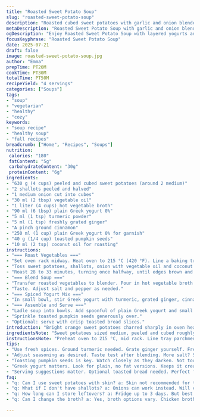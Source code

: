 ```yaml
---
title: "Roasted Sweet Potato Soup"
slug: "roasted-sweet-potato-soup"
description: "Roasted cubed sweet potatoes with garlic and onion blended with hot chicken stock. Greek yogurt flavored with turmeric and fresh ginger adds a spicy note. Toasted pumpkin seeds for crunch. A layered soup with multiple yogurts. The oven roasting time shifts slightly; garlic replaced by shallots; chicken broth replaced with vegetable broth to change flavor profile. Warm spice notes with cinnamon remain. Assembly includes multiple dollops of varied yogurts. Bread optional but recommended for dipping."
metaDescription: "Roasted Sweet Potato Soup with garlic and onion blended in vegetable broth. Topped with spiced yogurt and crunchy pumpkin seeds."
ogDescription: "Enjoy Roasted Sweet Potato Soup with layered yogurts and savory notes. A warm, comforting dish with toasted pumpkin seeds for texture."
focusKeyphrase: "Roasted Sweet Potato Soup"
date: 2025-07-21
draft: false
image: roasted-sweet-potato-soup.jpg
author: "Emma"
prepTime: PT20M
cookTime: PT30M
totalTime: PT50M
recipeYield: "4 servings"
categories: ["Soups"]
tags:
- "soup"
- "vegetarian"
- "healthy"
- "cozy"
keywords:
- "soup recipe"
- "healthy soup"
- "fall recipes"
breadcrumb: ["Home", "Recipes", "Soups"]
nutrition: 
 calories: "180"
 fatContent: "5g"
 carbohydrateContent: "30g"
 proteinContent: "6g"
ingredients:
- "630 g (4 cups) peeled and cubed sweet potatoes (around 2 medium)"
- "2 shallots peeled and halved"
- "1 medium onion cut into cubes"
- "30 ml (2 tbsp) vegetable oil"
- "1 liter (4 cups) hot vegetable broth"
- "90 ml (6 tbsp) plain Greek yogurt 0%"
- "5 ml (1 tsp) turmeric powder"
- "5 ml (1 tsp) freshly grated ginger"
- "A pinch ground cinnamon"
- "250 ml (1 cup) plain Greek yogurt 0% for garnish"
- "40 g (1/4 cup) toasted pumpkin seeds"
- "10 ml (2 tsp) coconut oil for roasting"
instructions:
- "=== Roast Vegetables ==="
- "Set oven rack midway. Heat oven to 215 °C (420 °F). Line a baking tray with parchment paper."
- "Toss sweet potatoes, shallots, onion with vegetable oil and coconut oil. Season well with salt and black pepper. Spread in one layer on tray."
- "Roast 28 to 33 minutes, turning once halfway, until edges brown and veggies soften."
- "=== Blend Soup ==="
- "Transfer roasted vegetables to blender. Pour in hot vegetable broth. Puree until silky and no lumps."
- "Taste. Adjust salt and pepper as needed."
- "=== Spiced Yogurt Mix ==="
- "In small bowl, stir Greek yogurt with turmeric, grated ginger, cinnamon. Add pinch salt to balance flavors."
- "=== Assemble and Serve ==="
- "Ladle soup into bowls. Add spoonful of plain Greek yogurt and small dollop of spiced yogurt on top."
- "Sprinkle toasted pumpkin seeds generously over."
- "Optional: serve with crisp toasted bread slices."
introduction: "Bright orange sweet potatoes charred sharply in oven heat nearby slightly sweet shallots and sharp onion. The hot broth softens them to creamy thick smoothness. Stir ginger and turmeric into Greek yogurt for a spicy pungent tart contrast. A pinch of cinnamon lurks in background. Seeds toasted in pan add nutty crunch, texture. No eggs, no nuts, gluten free. A simple assembly. Serve warm or piping hot in bowls. Bread on side. Crisp toasted. A slight twist from usual garlic. Shallots swap in, vegetable broth instead of chicken. Earthy and warm, layers build. Flavor notes punchy, fresh, cozy. Minimal fuss. Just rough cubes and heat."
ingredientsNote: "Sweet potatoes sized medium, peeled and cubed roughly. Shallots swap garlic’s sharp edge for softer caramelizing notes but not too sweet; sliced halved works fine. Onion diced small. Two oils here: vegetable for basic roasting and coconut tossed lightly to introduce a subtle sweet fragrance. Broth vegetarian, warm liquid base for smoother blending, lower sodium if possible to control salt. Greek yogurt plain, zero fat to keep richness short mill challenge. Turmeric ground dry and fresh grated ginger both essential: dry spice color and freshness zing. Cinnamon just a whisper. Pumpkin seeds dry toasted—don’t burn, toast until fragrant, brownish only. Garnish yogurt plain to smooth top, layered with spiced mix for contrast. Coconut oil optional but recommended for depth."
instructionsNote: "Preheat oven to 215 °C, mid rack. Line tray parchment paper to stop sticking, easier clean. Toss vegetables in vegetable and coconut oils for a thin coating, distribute spices—salt pepper standard. Spread evenly to avoid patchy roasting. Roast 28 to 33 minutes total, stirring once gently halfway to brown all sides. Watch color closely; edges should deepen but not burn hard. Once roasted, shift veggies to blender, add hot broth—blend creamy, no lumps. Taste, adjust salt pepper gladly. Yogurt spiced mix easy in small bowl: stir thoroughly turmeric, ginger, cinnamon and pinch salt into Greek yogurt. Assembly: ladle soup first, then evenly spoon plain then spiced yogurt on top separately. Pumpkin seeds next for crunch and bite. Serve immediately, bread optional but suggested to soak broth, crisp for texture variance. Timing tweak + or - five minutes as ovens vary. No garlic but shallot keeps savory backbone. Broth veggie-based, flavor appeal fresher, lighter. Mixing oils gives nuanced profile, watch for burn during roasting. Chill can alter yogurt flavors, best room temp."
tips:
- "Use fresh spices. Ground turmeric needed. Grate ginger yourself. Fresh is always better. In yogurt it shines. Don't skip this."
- "Adjust seasoning as desired. Taste test after blending. More salt? Sure. Pepper? Add it. Always best to balance flavors."
- "Toasting pumpkin seeds is key. Watch closely as they darken. Not too long. Just until fragrant. Adds depth and crunch."
- "Greek yogurt matters. Look for plain, no fat versions. Keeps it creamy without added calories. Key for richness."
- "Serving suggestions matter. Optional toasted bread needed. Perfect for dipping. Adds additional texture and flavor notes."
faq:
- "q: Can I use sweet potatoes with skin? a: Skin not recommended for this soup. Peel them. Cooking makes them softer. Blending is better without skin."
- "q: What if I don't have shallots? a: Onions can work instead. Will change flavor a bit. More sharpness, less sweetness."
- "q: How long can I store leftovers? a: Fridge up to 3 days. But best fresh. Can freeze for longer. Just thaw before reheating."
- "q: Can I change the broth? a: Yes, broth options vary. Chicken broth adds flavor fullness. Vegetable broth is lighter. Both will work."

---
```

